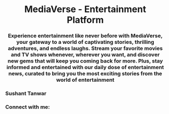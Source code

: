 <h1 align="center">MediaVerse - Entertainment Platform</h1>
<h3 align="center">Experience entertainment like never before with MediaVerse, your gateway to a world of captivating stories, thrilling adventures, and endless laughs. Stream your favorite movies and TV shows whenever, wherever you want, and discover new gems that will keep you coming back for more. Plus, stay informed and entertained with our daily dose of entertainment news, curated to bring you the most exciting stories from the world of entertainment</h3>

<h3 align="left">Sushant Tanwar</h3>
<h3 align="left">Connect with me:</h3>
<p align="left">
</p>
